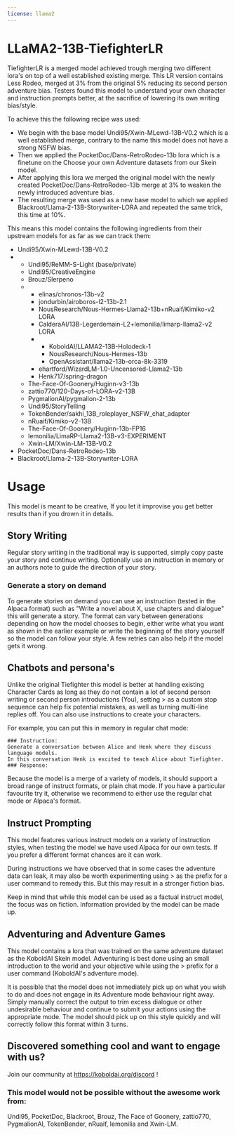 ```yaml
---
license: llama2
---
```

# LLaMA2-13B-TiefighterLR
TiefighterLR is a merged model achieved trough merging two different lora's on top of a well established existing merge.
This LR version contains Less Rodeo, merged at 3% from the original 5% reducing its second person adventure bias.
Testers found this model to understand your own character and instruction prompts better, at the sacrifice of lowering its own writing bias/style.

To achieve this the following recipe was used:

* We begin with the base model Undi95/Xwin-MLewd-13B-V0.2 which is a well established merge, contrary to the name this model does not have a strong NSFW bias.
* Then we applied the PocketDoc/Dans-RetroRodeo-13b lora which is a finetune on the Choose your own Adventure datasets from our Skein model.
* After applying this lora we merged the original model with the newly created PocketDoc/Dans-RetroRodeo-13b merge at 3% to weaken the newly introduced adventure bias.
* The resulting merge was used as a new base model to which we applied Blackroot/Llama-2-13B-Storywriter-LORA and repeated the same trick, this time at 10%.

This means this model contains the following ingredients from their upstream models for as far as we can track them:
- Undi95/Xwin-MLewd-13B-V0.2
- - Undi95/ReMM-S-Light (base/private)
  - Undi95/CreativeEngine
  - Brouz/Slerpeno
  - - elinas/chronos-13b-v2
    - jondurbin/airoboros-l2-13b-2.1
    - NousResearch/Nous-Hermes-Llama2-13b+nRuaif/Kimiko-v2 LORA
    - CalderaAI/13B-Legerdemain-L2+lemonilia/limarp-llama2-v2 LORA
    - - KoboldAI/LLAMA2-13B-Holodeck-1
      - NousResearch/Nous-Hermes-13b
      - OpenAssistant/llama2-13b-orca-8k-3319
    - ehartford/WizardLM-1.0-Uncensored-Llama2-13b
    - Henk717/spring-dragon
  - The-Face-Of-Goonery/Huginn-v3-13b
  - zattio770/120-Days-of-LORA-v2-13B
  - PygmalionAI/pygmalion-2-13b
  - Undi95/StoryTelling
  - TokenBender/sakhi_13B_roleplayer_NSFW_chat_adapter
  - nRuaif/Kimiko-v2-13B
  - The-Face-Of-Goonery/Huginn-13b-FP16
  - lemonilia/LimaRP-Llama2-13B-v3-EXPERIMENT
  - Xwin-LM/Xwin-LM-13B-V0.2
- PocketDoc/Dans-RetroRodeo-13b
- Blackroot/Llama-2-13B-Storywriter-LORA


# Usage
This model is meant to be creative, If you let it improvise you get better results than if you drown it in details.

## Story Writing
Regular story writing in the traditional way is supported, simply copy paste your story and continue writing. Optionally use an instruction in memory or an authors note to guide the direction of your story.

### Generate a story on demand
To generate stories on demand you can use an instruction (tested in the Alpaca format) such as "Write a novel about X, use chapters and dialogue" this will generate a story. The format can vary between generations depending on how the model chooses to begin, either write what you want as shown in the earlier example or write the beginning of the story yourself so the model can follow your style. A few retries can also help if the model gets it wrong.

## Chatbots and persona's
Unlike the original Tiefighter this model is better at handling existing Character Cards as long as they do not contain a lot of second person writing or second person introductions (You), setting > as a custom stop sequence can help fix potential mistakes, as well as turning multi-line replies off.
You can also use instructions to create your characters.

For example, you can put this in memory in regular chat mode: 
``` 
### Instruction: 
Generate a conversation between Alice and Henk where they discuss language models.
In this conversation Henk is excited to teach Alice about Tiefighter. 
### Response: 
```

Because the model is a merge of a variety of models, it should support a broad range of instruct formats, or plain chat mode. If you have a particular favourite try it, otherwise we recommend to either use the regular chat mode or Alpaca's format.

## Instruct Prompting
This model features various instruct models on a variety of instruction styles, when testing the model we have used Alpaca for our own tests. If you prefer a different format chances are it can work.

During instructions we have observed that in some cases the adventure data can leak, it may also be worth experimenting using > as the prefix for a user command to remedy this. But this may result in a stronger fiction bias.

Keep in mind that while this model can be used as a factual instruct model, the focus was on fiction. Information provided by the model can be made up.

## Adventuring and Adventure Games
This model contains a lora that was trained on the same adventure dataset as the KoboldAI Skein model. Adventuring is best done using an small introduction to the world and your objective while using the > prefix for a user command (KoboldAI's adventure mode).

It is possible that the model does not immediately pick up on what you wish to do and does not engage in its Adventure mode behaviour right away. Simply manually correct the output to trim excess dialogue or other undesirable behaviour and continue to submit your actions using the appropriate mode. The model should pick up on this style quickly and will correctly follow this format within 3 turns.

## Discovered something cool and want to engage with us? 
Join our community at https://koboldai.org/discord !

### This model would not be possible without the awesome work from: 
Undi95, PocketDoc, Blackroot, Brouz, The Face of Goonery, zattio770, PygmalionAI, TokenBender, nRuaif, lemonilia and Xwin-LM.